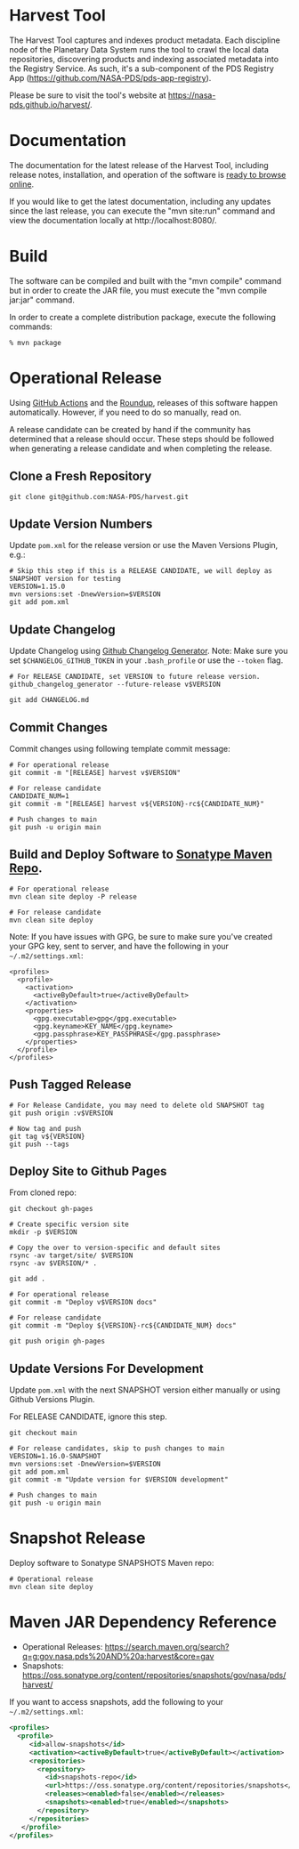 # Harvest Tool

The Harvest Tool captures and indexes product metadata. Each discipline node of the Planetary Data System runs the tool to crawl the local data repositories, discovering products and indexing associated metadata into the Registry Service. As such, it's a sub-component of the PDS Registry App (https://github.com/NASA-PDS/pds-app-registry).

Please be sure to visit the tool's website at https://nasa-pds.github.io/harvest/.


# Documentation

The documentation for the latest release of the Harvest Tool, including release notes, installation, and operation of the software is [ready to browse online](https://nasa-pds.github.io/harvest/).

If you would like to get the latest documentation, including any updates since the last release, you can execute the "mvn site:run" command and view the documentation locally at http://localhost:8080/.


# Build

The software can be compiled and built with the "mvn compile" command but in order to create the JAR file, you must execute the "mvn compile jar:jar" command.

In order to create a complete distribution package, execute the following commands: 

```
% mvn package
```

# Operational Release

Using [GitHub Actions](https://github.com/features/actions) and the [Roundup](https://github.com/NASA-PDS/roundup-action), releases of this software happen automatically. However, if you need to do so manually, read on.

A release candidate can be created by hand if the community has determined that a release should occur. These steps should be followed when generating a release candidate and when completing the release.

## Clone a Fresh Repository

```
git clone git@github.com:NASA-PDS/harvest.git
```


## Update Version Numbers

Update `pom.xml` for the release version or use the Maven Versions Plugin, e.g.:

```
# Skip this step if this is a RELEASE CANDIDATE, we will deploy as SNAPSHOT version for testing
VERSION=1.15.0
mvn versions:set -DnewVersion=$VERSION
git add pom.xml
```


## Update Changelog

Update Changelog using [Github Changelog Generator](https://github.com/github-changelog-generator/github-changelog-generator). Note: Make sure you set `$CHANGELOG_GITHUB_TOKEN` in your `.bash_profile` or use the `--token` flag.
```
# For RELEASE CANDIDATE, set VERSION to future release version.
github_changelog_generator --future-release v$VERSION

git add CHANGELOG.md
```


## Commit Changes

Commit changes using following template commit message:
```
# For operational release
git commit -m "[RELEASE] harvest v$VERSION"

# For release candidate
CANDIDATE_NUM=1
git commit -m "[RELEASE] harvest v${VERSION}-rc${CANDIDATE_NUM}"

# Push changes to main
git push -u origin main
```


## Build and Deploy Software to [Sonatype Maven Repo](https://repo.maven.apache.org/maven2/gov/nasa/pds/).

```
# For operational release
mvn clean site deploy -P release

# For release candidate
mvn clean site deploy
```

Note: If you have issues with GPG, be sure to make sure you've created your GPG key, sent to server, and have the following in your `~/.m2/settings.xml`:
```
<profiles>
  <profile>
    <activation>
      <activeByDefault>true</activeByDefault>
    </activation>
    <properties>
      <gpg.executable>gpg</gpg.executable>
      <gpg.keyname>KEY_NAME</gpg.keyname>
      <gpg.passphrase>KEY_PASSPHRASE</gpg.passphrase>
    </properties>
  </profile>
</profiles>

```


## Push Tagged Release

```
# For Release Candidate, you may need to delete old SNAPSHOT tag
git push origin :v$VERSION

# Now tag and push
git tag v${VERSION}
git push --tags

```


## Deploy Site to Github Pages

From cloned repo:
```
git checkout gh-pages

# Create specific version site
mkdir -p $VERSION

# Copy the over to version-specific and default sites
rsync -av target/site/ $VERSION
rsync -av $VERSION/* .

git add .

# For operational release
git commit -m "Deploy v$VERSION docs"

# For release candidate
git commit -m "Deploy ${VERSION}-rc${CANDIDATE_NUM} docs"

git push origin gh-pages
```

## Update Versions For Development

Update `pom.xml` with the next SNAPSHOT version either manually or using Github Versions Plugin.

For RELEASE CANDIDATE, ignore this step.

```
git checkout main

# For release candidates, skip to push changes to main
VERSION=1.16.0-SNAPSHOT
mvn versions:set -DnewVersion=$VERSION
git add pom.xml
git commit -m "Update version for $VERSION development"

# Push changes to main
git push -u origin main
```


# Snapshot Release

Deploy software to Sonatype SNAPSHOTS Maven repo:

```
# Operational release
mvn clean site deploy
```



# Maven JAR Dependency Reference

- Operational Releases: https://search.maven.org/search?q=g:gov.nasa.pds%20AND%20a:harvest&core=gav
- Snapshots: https://oss.sonatype.org/content/repositories/snapshots/gov/nasa/pds/harvest/

If you want to access snapshots, add the following to your `~/.m2/settings.xml`:
```xml
<profiles>
  <profile>
     <id>allow-snapshots</id>
     <activation><activeByDefault>true</activeByDefault></activation>
     <repositories>
       <repository>
         <id>snapshots-repo</id>
         <url>https://oss.sonatype.org/content/repositories/snapshots</url>
         <releases><enabled>false</enabled></releases>
         <snapshots><enabled>true</enabled></snapshots>
       </repository>
     </repositories>
   </profile>
</profiles>
```
